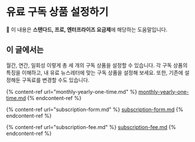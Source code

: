 # 유료 구독 상품 설정하기

**💬** 이 내용은 **스탠다드, 프로, 엔터프라이즈 요금제**에 해당하는 도움말입니다.

## 이 글에서는

월간, 연간, 일회성 이렇게 총 세 개의 구독 상품을 설정할 수 있습니다. 각 구독 상품의 특징을 이해하고, 내 유료 뉴스레터에 맞는 구독 상품을 설정해 보세요. 또한, 기존에 설정해둔 구독료를 변경할 수도 있습니다.

{% content-ref url="monthly-yearly-one-time.md" %}
[monthly-yearly-one-time.md](monthly-yearly-one-time.md)
{% endcontent-ref %}

{% content-ref url="subscription-form.md" %}
[subscription-form.md](subscription-form.md)
{% endcontent-ref %}

{% content-ref url="subscription-fee.md" %}
[subscription-fee.md](subscription-fee.md)
{% endcontent-ref %}

